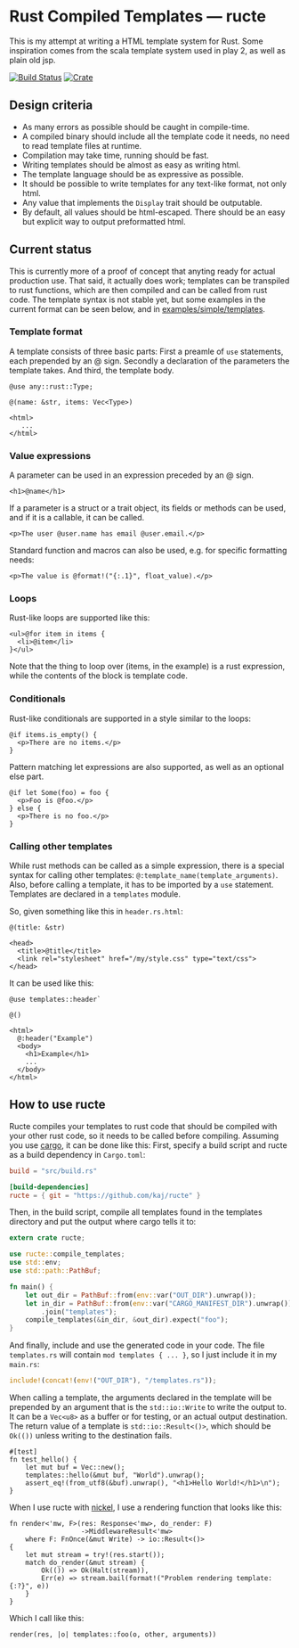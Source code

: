 # Rust Compiled Templates — ructe

This is my attempt at writing a HTML template system for Rust.
Some inspiration comes from the scala template system used in play 2,
as well as plain old jsp.

[![Build Status](https://travis-ci.org/kaj/ructe.svg?branch=master)](https://travis-ci.org/kaj/ructe)
[![Crate](https://meritbadge.herokuapp.com/ructe)](https://crates.io/crates/ructe)

## Design criteria

* As many errors as possible should be caught in compile-time.
* A compiled binary should include all the template code it needs,
  no need to read template files at runtime.
* Compilation may take time, running should be fast.
* Writing templates should be almost as easy as writing html.
* The template language should be as expressive as possible.
* It should be possible to write templates for any text-like format,
  not only html.
* Any value that implements the `Display` trait should be outputable.
* By default, all values should be html-escaped.  There should be an
  easy but explicit way to output preformatted html.

## Current status

This is currently more of a proof of concept that anyting ready for
actual production use.
That said, it actually does work; templates can be transpiled to rust
functions, which are then compiled and can be called from rust code.
The template syntax is not stable yet, but some examples in the current
format can be seen below, and in
[examples/simple/templates](examples/simple/templates).

### Template format

A template consists of three basic parts:
First a preamle of `use` statements, each prepended by an @ sign.
Secondly a declaration of the parameters the template takes.
And third, the template body.

```
@use any::rust::Type;

@(name: &str, items: Vec<Type>)

<html>
   ...
</html>
```

### Value expressions

A parameter can be used in an expression preceded by an @ sign.

```
<h1>@name</h1>
```

If a parameter is a struct or a trait object, its fields or methods can
be used, and if it is a callable, it can be called.

```
<p>The user @user.name has email @user.email.</p>
```

Standard function and macros can also be used, e.g. for specific
formatting needs:

```
<p>The value is @format!("{:.1}", float_value).</p>
```

### Loops

Rust-like loops are supported like this:

```
<ul>@for item in items {
  <li>@item</li>
}</ul>
```

Note that the thing to loop over (items, in the example) is a rust
expression, while the contents of the block is template code.

### Conditionals

Rust-like conditionals are supported in a style similar to the loops:

```
@if items.is_empty() {
  <p>There are no items.</p>
}
```

Pattern matching let expressions are also supported, as well as an
optional else part.

```
@if let Some(foo) = foo {
  <p>Foo is @foo.</p>
} else {
  <p>There is no foo.</p>
}
```

### Calling other templates

While rust methods can be called as a simple expression, there is a
special syntax for calling other templates:
`@:template_name(template_arguments)`.
Also, before calling a template, it has to be imported by a `use`
statement.
Templates are declared in a `templates` module.

So, given something like this in `header.rs.html`:

```
@(title: &str)

<head>
  <title>@title</title>
  <link rel="stylesheet" href="/my/style.css" type="text/css">
</head>
```

It can be used like this:

```
@use templates::header`

@()

<html>
  @:header("Example")
  <body>
    <h1>Example</h1>
    ...
  </body>
</html>
```

## How to use ructe

Ructe compiles your templates to rust code that should be compiled with
your other rust code, so it needs to be called before compiling.
Assuming you use [cargo](http://doc.crates.io/), it can be done like
this:
First, specify a build script and ructe as a build dependency in
`Cargo.toml`:

```toml
build = "src/build.rs"

[build-dependencies]
ructe = { git = "https://github.com/kaj/ructe" }
```

Then, in the build script, compile all templates found in the templates
directory and put the output where cargo tells it to:

```rust
extern crate ructe;

use ructe::compile_templates;
use std::env;
use std::path::PathBuf;

fn main() {
    let out_dir = PathBuf::from(env::var("OUT_DIR").unwrap());
    let in_dir = PathBuf::from(env::var("CARGO_MANIFEST_DIR").unwrap())
        .join("templates");
    compile_templates(&in_dir, &out_dir).expect("foo");
}
```

And finally, include and use the generated code in your code.
The file `templates.rs` will contain `mod templates { ... }`,
so I just include it in my `main.rs`:

```rust
include!(concat!(env!("OUT_DIR"), "/templates.rs"));
```

When calling a template, the arguments declared in the template will be
prepended by an argument that is the `std::io::Write` to write the
output to.
It can be a `Vec<u8>` as a buffer or for testing, or an actual output
destination.
The return value of a template is `std::io::Result<()>`, which should be
`Ok(())` unless writing to the destination fails.

```
#[test]
fn test_hello() {
    let mut buf = Vec::new();
    templates::hello(&mut buf, "World").unwrap();
    assert_eq!(from_utf8(&buf).unwrap(), "<h1>Hello World!</h1>\n");
}
```

When I use ructe with [nickel](https://crates.io/crates/nickel), I use a
rendering function that looks like this:

```
fn render<'mw, F>(res: Response<'mw>, do_render: F)
                  ->MiddlewareResult<'mw>
    where F: FnOnce(&mut Write) -> io::Result<()>
{
    let mut stream = try!(res.start());
    match do_render(&mut stream) {
        Ok(()) => Ok(Halt(stream)),
        Err(e) => stream.bail(format!("Problem rendering template: {:?}", e))
    }
}
```

Which I call like this:

```
render(res, |o| templates::foo(o, other, arguments))
```

